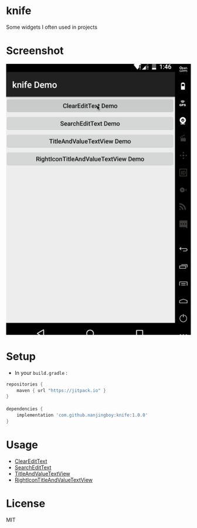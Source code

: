# knife
Some widgets I often used in projects

# Screenshot

![knife Screenshot](Screenshot.gif)

# Setup

* In your `build.gradle` :

```gradle
repositories {
    maven { url "https://jitpack.io" }
}

dependencies {
    implementation 'com.github.nanjingboy:knife:1.0.0'
}
```

# Usage

* [ClearEditText](sample/src/main/res/layout/activity_clear_edit_text_demo.xml)
* [SearchEditText](sample/src/main/res/layout/activity_search_edit_text_demo.xml)
* [TitleAndValueTextView](sample/src/main/res/layout/activity_title_and_value_text_view_demo.xml)
* [RightIconTitleAndValueTextView](sample/src/main/res/layout/activity_right_icon_title_and_value_text_view.xml)

# License

MIT